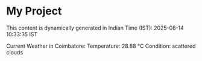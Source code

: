 # My Project

This content is dynamically generated in Indian Time (IST): 2025-08-14 10:33:35 IST


Current Weather in Coimbatore:
Temperature: 28.88 °C
Condition: scattered clouds
